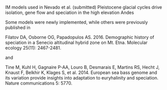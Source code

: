 IM models used in Nevado et al. (submitted) Pleistocene glacial cycles drive isolation, gene flow and speciation in the high elevation Andes

Some models were newly implemented, while others were previously published in

Filatov DA, Osborne OG, Papadopulos AS. 2016. Demographic history of speciation in a Senecio altitudinal hybrid zone on Mt. Etna. Molecular ecology 25(11): 2467-2481.

and

Tine M, Kuhl H, Gagnaire P-AA, Louro B, Desmarais E, Martins RS, Hecht J, Knaust F, Belkhir K, Klages S, et al. 2014. European sea bass genome and its variation provide insights into adaptation to euryhalinity and speciation. Nature communications 5: 5770.

